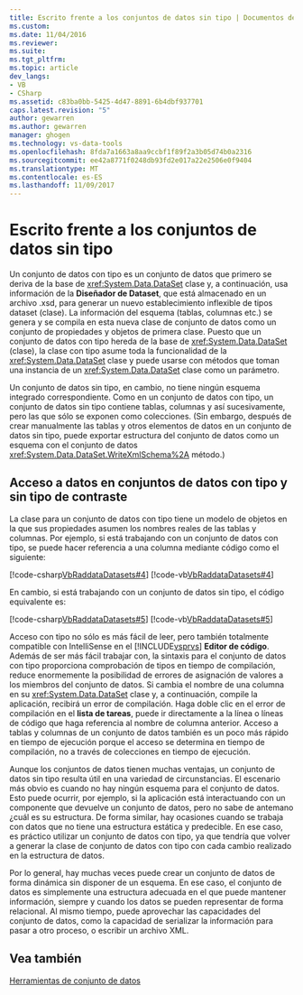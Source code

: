 ```yaml
---
title: Escrito frente a los conjuntos de datos sin tipo | Documentos de Microsoft
ms.custom: 
ms.date: 11/04/2016
ms.reviewer: 
ms.suite: 
ms.tgt_pltfrm: 
ms.topic: article
dev_langs:
- VB
- CSharp
ms.assetid: c83ba0bb-5425-4d47-8891-6b4dbf937701
caps.latest.revision: "5"
author: gewarren
ms.author: gewarren
manager: ghogen
ms.technology: vs-data-tools
ms.openlocfilehash: 8fda7a1663a8aa9ccbf1f89f2a3b05d74b0a2316
ms.sourcegitcommit: ee42a8771f0248db93fd2e017a22e2506e0f9404
ms.translationtype: MT
ms.contentlocale: es-ES
ms.lasthandoff: 11/09/2017
---
```

# <a name="typed-vs-untyped-datasets"></a>Escrito frente a los conjuntos de datos sin tipo
Un conjunto de datos con tipo es un conjunto de datos que primero se deriva de la base de <xref:System.Data.DataSet> clase y, a continuación, usa información de la **Diseñador de Dataset**, que está almacenado en un archivo .xsd, para generar un nuevo establecimiento inflexible de tipos dataset (clase). La información del esquema (tablas, columnas etc.) se genera y se compila en esta nueva clase de conjunto de datos como un conjunto de propiedades y objetos de primera clase. Puesto que un conjunto de datos con tipo hereda de la base de <xref:System.Data.DataSet> (clase), la clase con tipo asume toda la funcionalidad de la <xref:System.Data.DataSet> clase y puede usarse con métodos que toman una instancia de un <xref:System.Data.DataSet> clase como un parámetro.  
  
 Un conjunto de datos sin tipo, en cambio, no tiene ningún esquema integrado correspondiente. Como en un conjunto de datos con tipo, un conjunto de datos sin tipo contiene tablas, columnas y así sucesivamente, pero las que sólo se exponen como colecciones. (Sin embargo, después de crear manualmente las tablas y otros elementos de datos en un conjunto de datos sin tipo, puede exportar estructura del conjunto de datos como un esquema con el conjunto de datos <xref:System.Data.DataSet.WriteXmlSchema%2A> método.)  
  
## <a name="contrasting-data-access-in-typed-and-untyped-datasets"></a>Acceso a datos en conjuntos de datos con tipo y sin tipo de contraste  
 La clase para un conjunto de datos con tipo tiene un modelo de objetos en la que sus propiedades asumen los nombres reales de las tablas y columnas. Por ejemplo, si está trabajando con un conjunto de datos con tipo, se puede hacer referencia a una columna mediante código como el siguiente:  
  
 [!code-csharp[VbRaddataDatasets#4](../data-tools/codesnippet/CSharp/typed-vs-untyped-datasets_1.cs)]
 [!code-vb[VbRaddataDatasets#4](../data-tools/codesnippet/VisualBasic/typed-vs-untyped-datasets_1.vb)]  
  
 En cambio, si está trabajando con un conjunto de datos sin tipo, el código equivalente es:  
  
 [!code-csharp[VbRaddataDatasets#5](../data-tools/codesnippet/CSharp/typed-vs-untyped-datasets_2.cs)]
 [!code-vb[VbRaddataDatasets#5](../data-tools/codesnippet/VisualBasic/typed-vs-untyped-datasets_2.vb)]  
  
 Acceso con tipo no sólo es más fácil de leer, pero también totalmente compatible con IntelliSense en el [!INCLUDE[vsprvs](../code-quality/includes/vsprvs_md.md)] **Editor de código**. Además de ser más fácil trabajar con, la sintaxis para el conjunto de datos con tipo proporciona comprobación de tipos en tiempo de compilación, reduce enormemente la posibilidad de errores de asignación de valores a los miembros del conjunto de datos. Si cambia el nombre de una columna en su <xref:System.Data.DataSet> clase y, a continuación, compile la aplicación, recibirá un error de compilación. Haga doble clic en el error de compilación en el **lista de tareas**, puede ir directamente a la línea o líneas de código que haga referencia al nombre de columna anterior. Acceso a tablas y columnas de un conjunto de datos también es un poco más rápido en tiempo de ejecución porque el acceso se determina en tiempo de compilación, no a través de colecciones en tiempo de ejecución.  
  
 Aunque los conjuntos de datos tienen muchas ventajas, un conjunto de datos sin tipo resulta útil en una variedad de circunstancias. El escenario más obvio es cuando no hay ningún esquema para el conjunto de datos. Esto puede ocurrir, por ejemplo, si la aplicación está interactuando con un componente que devuelve un conjunto de datos, pero no sabe de antemano ¿cuál es su estructura. De forma similar, hay ocasiones cuando se trabaja con datos que no tiene una estructura estática y predecible. En ese caso, es práctico utilizar un conjunto de datos con tipo, ya que tendría que volver a generar la clase de conjunto de datos con tipo con cada cambio realizado en la estructura de datos.  
  
 Por lo general, hay muchas veces puede crear un conjunto de datos de forma dinámica sin disponer de un esquema. En ese caso, el conjunto de datos es simplemente una estructura adecuada en el que puede mantener información, siempre y cuando los datos se pueden representar de forma relacional. Al mismo tiempo, puede aprovechar las capacidades del conjunto de datos, como la capacidad de serializar la información para pasar a otro proceso, o escribir un archivo XML.

## <a name="see-also"></a>Vea también
[Herramientas de conjunto de datos](../data-tools/dataset-tools-in-visual-studio.md)